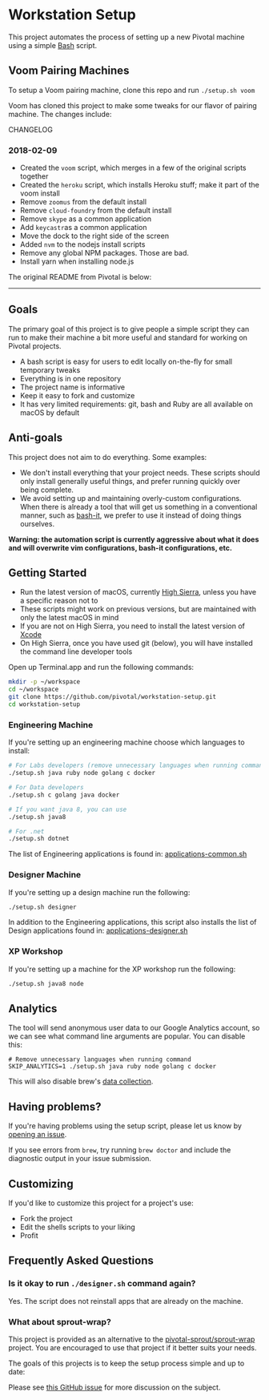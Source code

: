 # Workstation Setup

This project automates the process of setting up a new Pivotal machine using a simple [Bash](https://www.gnu.org/software/bash/) script.

## Voom Pairing Machines

To setup a Voom pairing machine, clone this repo and run `./setup.sh voom`

Voom has cloned this project to make some tweaks for our flavor of pairing machine.  The changes include:

CHANGELOG

### 2018-02-09
* Created the `voom` script, which merges in a few of the original scripts together
* Created the `heroku` script, which installs Heroku stuff; make it part of the voom install
* Remove `zoomus` from the default install
* Remove `cloud-foundry` from the default install
* Remove `skype` as a common application
* Add `keycastr`as a common application
* Move the dock to the right side of the screen
* Added `nvm` to the nodejs install scripts
* Remove any global NPM packages.  Those are bad.
* Install yarn when installing node.js

The original README from Pivotal is below:

---

## Goals

The primary goal of this project is to give people a simple script they can run to make their machine a bit more useful and standard for working on Pivotal projects.

 * A bash script is easy for users to edit locally on-the-fly for small temporary tweaks
 * Everything is in one repository
 * The project name is informative
 * Keep it easy to fork and customize
 * It has very limited requirements: git, bash and Ruby are all available on macOS by default

## Anti-goals

This project does not aim to do everything. Some examples:

 * We don't install everything that your project needs. These scripts should only install generally useful things, and prefer running quickly over being complete.
 * We avoid setting up and maintaining overly-custom configurations. When there is already a tool that will get us something in a conventional manner, such as [bash-it](https://github.com/Bash-it/bash-it), we prefer to use it instead of doing things ourselves.

**Warning: the automation script is currently aggressive about what it does and will overwrite vim configurations, bash-it configurations, etc.**

## Getting Started

- Run the latest version of macOS, currently [High Sierra](https://www.apple.com/macos/high-sierra/),
  unless you have a specific reason not to
- These scripts might work on previous versions, but are maintained with only the latest macOS in mind
- If you are not on High Sierra, you need to install the latest version of [Xcode](https://developer.apple.com/xcode/)
- On High Sierra, once you have used git (below), you will have installed the command line developer tools

Open up Terminal.app and run the following commands:

```sh
mkdir -p ~/workspace
cd ~/workspace
git clone https://github.com/pivotal/workstation-setup.git
cd workstation-setup
```

### Engineering Machine

If you're setting up an engineering machine choose which languages to install:

```sh
# For Labs developers (remove unnecessary languages when running command)
./setup.sh java ruby node golang c docker

# For Data developers
./setup.sh c golang java docker

# If you want java 8, you can use
./setup.sh java8

# For .net
./setup.sh dotnet
```

The list of Engineering applications is found in: [applications-common.sh](https://github.com/pivotal/workstation-setup/blob/master/scripts/common/applications-common.sh)

### Designer Machine

If you're setting up a design machine run the following:

```sh
./setup.sh designer
```

In addition to the Engineering applications, this script also installs the list of Design applications found in: [applications-designer.sh](https://github.com/pivotal/workstation-setup/blob/master/scripts/opt-in/designer.sh)

### XP Workshop

If you're setting up a machine for the XP workshop run the following:

```sh
./setup.sh java8 node
```

## Analytics

The tool will send anonymous user data to our Google Analytics account, so we can see what command line arguments are popular.  You can disable this:
```
# Remove unnecessary languages when running command
SKIP_ANALYTICS=1 ./setup.sh java ruby node golang c docker
```
This will also disable brew's [data collection](https://github.com/Homebrew/brew/blob/master/docs/Analytics.md).

## Having problems?

If you're having problems using the setup script, please let us know by [opening an issue](https://github.com/pivotal/workstation-setup/issues/new).

If you see errors from `brew`, try running `brew doctor` and include the diagnostic output in your issue submission.

## Customizing

If you'd like to customize this project for a project's use:

- Fork the project
- Edit the shells scripts to your liking
- Profit

## Frequently Asked Questions

### Is it okay to run `./designer.sh` command again?

Yes. The script does not reinstall apps that are already on the machine.

### What about sprout-wrap?

This project is provided as an alternative to the [pivotal-sprout/sprout-wrap](https://github.com/pivotal-sprout/sprout-wrap) project. You are encouraged to use that project if it better suits your needs.

The goals of this projects is to keep the setup process simple and up to date:

Please see [this GitHub issue](https://github.com/pivotal/workstation-setup/issues/3) for more discussion on the subject.
